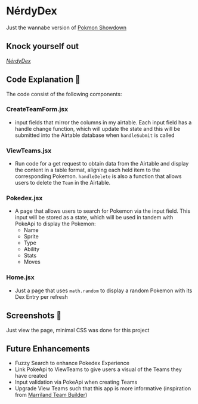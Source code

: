 # NérdyDex 
Just the wannabe version of [Pokmon Showdown](https://www.pokemonshowdown.com) <br/>

## Knock yourself out 
 *[NérdyDex](https://nerdy-dex.vercel.app/)*

## Code Explanation 💬
The code consist of the following components:

### CreateTeamForm.jsx
- input fields that mirror the columns in my airtable. Each input field has a handle change function, which will update the state
and this will be submitted into the Airtable database when `handleSubmit` is called


### ViewTeams.jsx
- Run code for a get request to obtain data from the Airtable and display the content in a table format,
aligning each held item to the corresponding Pokemon. `handleDelete` is also a function that allows
users to delete the `Team` in the Airtable.

### Pokedex.jsx
- A page that allows users to search for Pokemon via the input field. This input will be stored as a state,
which will be used in tandem with PokeApi to display the Pokemon:
  - Name
  - Sprite
  - Type
  - Ability
  - Stats
  - Moves

### Home.jsx
- Just a page that uses `math.random` to display a random Pokemon with its Dex Entry per refresh



## Screenshots 📸
 Just view the page, minimal CSS was done for this project

## Future Enhancements 
- Fuzzy Search to enhance Pokedex Experience
- Link PokeApi to ViewTeams to give users a visual of the Teams they have created
- Input validation via PokeApi when creating Teams
- Upgrade View Teams such that this app is more informative (inspiration from [Marriland Team Builder](https://marriland.com/tools/team-builder/))
